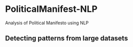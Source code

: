 # PoliticalManifest-NLP
Analysis of Political Manifesto using NLP
## Detecting patterns from large datasets
